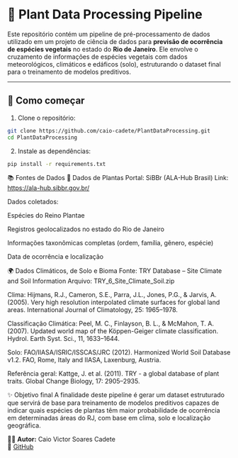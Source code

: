 # 🌱 Plant Data Processing Pipeline

Este repositório contém um pipeline de pré-processamento de dados utilizado em um projeto de ciência de dados para **previsão de ocorrência de espécies vegetais** no estado do **Rio de Janeiro**. Ele envolve o cruzamento de informações de espécies vegetais com dados meteorológicos, climáticos e edáficos (solo), estruturando o dataset final para o treinamento de modelos preditivos.

---

## 🚀 Como começar

1. Clone o repositório:
```bash
git clone https://github.com/caio-cadete/PlantDataProcessing.git
cd PlantDataProcessing
```

2. Instale as dependências:
```bash
pip install -r requirements.txt
```


📚 Fontes de Dados
🌱 Dados de Plantas
Portal: SiBBr (ALA-Hub Brasil)
Link: https://ala-hub.sibbr.gov.br/

Dados coletados:

Espécies do Reino Plantae

Registros geolocalizados no estado do Rio de Janeiro

Informações taxonômicas completas (ordem, família, gênero, espécie)

Data de ocorrência e localização

🌍 Dados Climáticos, de Solo e Bioma
Fonte: TRY Database – Site Climate and Soil Information
Arquivo: TRY_6_Site_Climate_Soil.zip

Clima:
Hijmans, R.J., Cameron, S.E., Parra, J.L., Jones, P.G., & Jarvis, A. (2005).
Very high resolution interpolated climate surfaces for global land areas.
International Journal of Climatology, 25: 1965–1978.

Classificação Climática:
Peel, M. C., Finlayson, B. L., & McMahon, T. A. (2007).
Updated world map of the Köppen-Geiger climate classification.
Hydrol. Earth Syst. Sci., 11, 1633–1644.

Solo:
FAO/IIASA/ISRIC/ISSCAS/JRC (2012).
Harmonized World Soil Database v1.2.
FAO, Rome, Italy and IIASA, Laxenburg, Austria.

Referência geral:
Kattge, J. et al. (2011).
TRY - a global database of plant traits.
Global Change Biology, 17: 2905–2935.

✨ Objetivo final
A finalidade deste pipeline é gerar um dataset estruturado que servirá de base para treinamento de modelos preditivos capazes de indicar quais espécies de plantas têm maior probabilidade de ocorrência em determinadas áreas do RJ, com base em clima, solo e localização geográfica.

👨‍💻 **Autor:** Caio Victor Soares Cadete  
🔗 [GitHub](https://github.com/caio-cadete)

